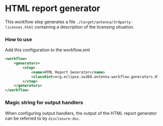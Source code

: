 # HTML report generator
This workflow step generates a file `./target/antenna/3rdparty-licenses.html` containing a description of the licensing situation.

### How to use
Add this configuration to the workflow.xml

```xml
<workflow>
    <generators>
        <step>
            <name>HTML Report Generator</name>
            <classHint>org.eclipse.sw360.antenna.workflow.generators.HTMLReportGenerator</classHint>
        </step>
    </generators>
</workflow>
```

### Magic string for output handlers

When configuring output handlers, the output of the HTML report generator can be referred to by `disclosure-doc`.

